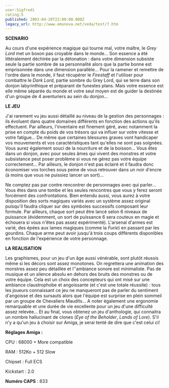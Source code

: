 ```yaml
---
user:Sigfrodi
rating:5
published: 2003-04-20T22:00:00.000Z
legacy_url: http://www.emunova.net/veda/test/7.htm
---
```

**SCENARIO**  

  

Au cours d'une expérience magique qui tourne mal, votre maître, le _Grey Lord_ met un boxon pas croyable dans le monde... Son essence a été littéralement déchirée par la détonation : dans votre dimension subsiste seule la partie sombre de sa personnalité alors que la partie bonne est emprisonnée dans une dimension parallèle... Pour la ramener et remettre de l'ordre dans le monde, il faut récupérer le _Firestaff_ et l'utiliser pour combattre le _Dark Lord_, partie sombre du Grey Lord, qui se terre dans son donjon labyrinthique et préparant de funestes plans. Mais votre essence est elle même séparée du monde et votre seul moyen est de guider la destinée d'un groupe de 4 aventuriers au sein du donjon...  

  

**LE JEU**  

  

J'ai rarement vu jeu aussi détaillé au niveau de la gestion des personnages : ils évoluent dans quatre domaines différents en fonction des actions qu'ils effectuent. Par ailleurs, l'inventaire est finement géré, avec notamment la prise en compte du poids de vos trésors qui va influer sur votre vitesse et votre fatigue... De même que certaines blessures graves vont handicaper vos mouvements et vos caractéristiques tant qu'elles ne sont pas soignées. Vous aurez également souci de la nourriture et de la boisson... Vous êtes dans un donjon, avec pour seules âmes qui vivent des monstres et votre subsistance peut poser problème si vous ne gérez pas votre équipe correctement... Par ailleurs, le donjon n'est pas éclairé et il faudra donc économiser vos torches sous peine de vous retrouver dans un noir d'encre (à moins que vous ne puissiez lancer un sort)...  

  

Ne comptez pas par contre rencontrer de personnages avec qui parler... Vous êtes dans une tombe et les seules rencontres que vous y ferez seront forcément des confrontations. Bien entendu aussi, vous aurez à votre disposition des sorts magiques variés avec un système assez original puisqu'il faudra cliquer sur des symboles successifs composant leur formule. Par ailleurs, chaque sort peut être lancé selon 6 niveaux de puissance (évidemment, un sort de puissance 6 sera couteux en magie et échouera si vous n'êtes pas assez expérimenté). L'arsenal d'armes est varié, des épées aux lames magiques (comme la _Furie_) en passant par les gourdins. Chaque arme peut avoir jusqu'à trois coups différents disponibles en fonction de l'expérience de votre personnage.  

  

**LA REALISATION**  

  

Les graphismes, pour un jeu d'un âge aussi vénérable, sont plutôt réussis même si les décors sont assez monotones. On regrettera une animation des monstres assez peu détaillée et l''ambiance sonore est minimaliste. Pas de musique et un silence absolu en dehors des bruits des monstres ou de votre équipe. Cela est un choix des concepteurs qui ont misé sur une ambiance claustrophobe et angoissante (et c'est une totale réussite) : tous les joueurs connaissant ce jeu ne manqueront pas de parler du sentiment d'angoisse et des sursauts alors que l'équipe est surprise en plein sommeil par un groupe de Chevaliers Maudits... A noter également une ergonomie remarquable et une durée de vie excellente pour un jeu d'une difficulté assez relevée... Et au final, vous obtenez un jeu d'anthologie, qui connaitra un nombre hallucinant de clones (_Eye of the Beholder_, _Lands of Lore_). S'il n'y a qu'un jeu à choisir sur Amiga, je serai tenté de dire que c'est celui ci!  

  

**Réglages Amiga :**  

  

CPU : 68000 + More compatible  

  

RAM : 512Ko + 512 Slow  

  

Chipset : Full ECS  

  

Kickstart : 2.0  

  

**Numéro CAPS** : 833
